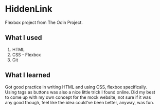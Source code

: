 # HiddenLink

Flexbox project from The Odin Project.

## What I used

1. HTML
2. CSS - Flexbox
3. Git

## What I learned

Got good practice in writing HTML and using CSS, flexbox specifically. Using <a> tags as buttons was also a nice little trick I found online.
Did my best to come up with my own concept for the mock website, not sure if it was any good though, feel like the idea could've been better, anyway, was fun.
